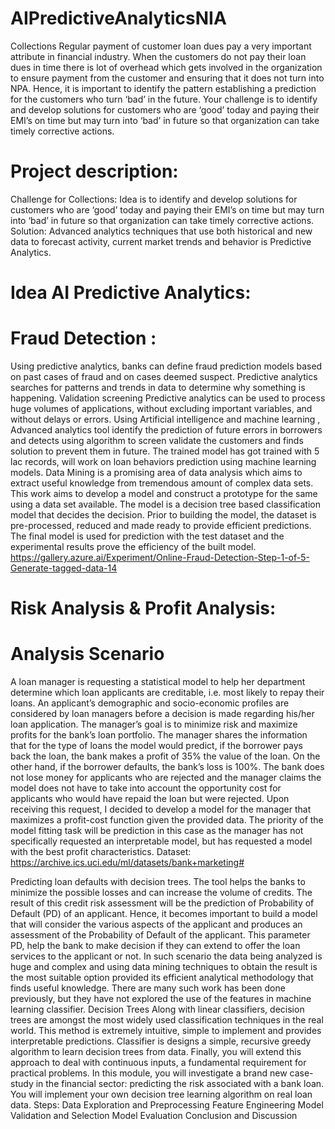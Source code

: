# AIPredictiveAnalyticsNIA
Collections Regular payment of customer loan dues pay a very important attribute in financial industry. When the customers do not pay their loan dues in time there is lot of overhead which gets involved in the organization to ensure payment from the customer and ensuring that it does not turn into NPA. Hence, it is important to identify the pattern establishing a prediction for the customers who turn ‘bad’ in the future.  Your challenge is to identify and develop solutions for customers who are ‘good’ today and paying their EMI’s on time but may turn into ‘bad’ in future so that organization can take timely corrective actions.
# Project description:
Challenge for Collections: Idea is to identify and develop solutions for customers who are ‘good’ today and paying their EMI’s on time but may turn into ‘bad’ in future so that organization can take timely corrective actions. Solution: Advanced analytics techniques that use both historical and new data to forecast activity, current market trends and behavior is Predictive Analytics. 
# Idea AI Predictive Analytics:
# Fraud Detection :
Using predictive analytics, banks can define fraud prediction models based on past cases of fraud and on cases deemed suspect. Predictive analytics searches for patterns and trends in data to determine why something is happening. Validation screening Predictive analytics can be used to process huge volumes of applications, without excluding important variables, and without delays or errors. Using Artificial intelligence and machine learning , Advanced analytics tool identify the prediction of future errors in borrowers and detects using algorithm to screen validate the customers and finds solution to prevent them in future. The trained model has got trained with 5 lac records, will work on loan behaviors prediction using machine learning models. Data Mining is a promising area of data analysis which aims to extract useful knowledge from tremendous amount of complex data sets. This work aims to develop a model and construct a prototype for the same using a data set available. The model is a decision tree based classification model that decides the decision. Prior to building the model, the dataset is pre-processed, reduced and made ready to provide efficient predictions. The final model is used for prediction with the test dataset and the experimental results prove the efficiency of the built model. 
<h>https://gallery.azure.ai/Experiment/Online-Fraud-Detection-Step-1-of-5-Generate-tagged-data-14</h>

# Risk Analysis & Profit Analysis:
# Analysis Scenario
A loan manager is requesting a statistical model to help her department determine which loan applicants are creditable, i.e. most likely to repay their loans. An applicant’s demographic and socio-economic profiles are considered by loan managers before a decision is made regarding his/her loan application. The manager’s goal is to minimize risk and maximize profits for the bank’s loan portfolio. The manager shares the information that for the type of loans the model would predict, if the borrower pays back the loan, the bank makes a profit of 35% the value of the loan. On the other hand, if the borrower defaults, the bank’s loss is 100%. The bank does not lose money for applicants who are rejected and the manager claims the model does not have to take into account the opportunity cost for applicants who would have repaid the loan but were rejected.
Upon receiving this request, I decided to develop a model for the manager that maximizes a profit-cost function given the provided data. The priority of the model fitting task will be prediction in this case as the manager has not specifically requested an interpretable model, but has requested a model with the best profit characteristics.
Dataset: <h>https://archive.ics.uci.edu/ml/datasets/bank+marketing#</h>

Predicting loan defaults with decision trees.
The tool helps the banks to minimize the possible losses and can increase the volume of credits. The result of this credit risk assessment will be the prediction of Probability of Default (PD) of an applicant. Hence, it becomes important to build a model that will consider the various aspects of the applicant and produces an assessment of the Probability of Default of the applicant. This parameter PD, help the bank to make decision if they can extend to offer the loan services to the applicant or not. In such scenario the data being analyzed is huge and complex and using data mining techniques to obtain the result is the most suitable option provided its efficient analytical methodology that finds useful knowledge. There are many such work has been done previously, but they have not explored the use of the features in machine learning classifier. Decision Trees Along with linear classifiers, decision trees are amongst the most widely used classification techniques in the real world. This method is extremely intuitive, simple to implement and provides interpretable predictions. Classifier is designs a simple, recursive greedy algorithm to learn decision trees from data. Finally, you will extend this approach to deal with continuous inputs, a fundamental requirement for practical problems. In this module, you will investigate a brand new case-study in the financial sector: predicting the risk associated with a bank loan. You will implement your own decision tree learning algorithm on real loan data. 
Steps: Data Exploration and Preprocessing Feature Engineering Model Validation and Selection Model Evaluation Conclusion and Discussion

